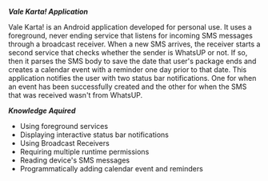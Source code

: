 ***Vale Karta! Application***

Vale Karta! is an Android application developed for personal use. It uses a foreground, never ending service that listens for incoming SMS messages through a broadcast receiver.
When a new SMS arrives, the receiver starts a second service that checks whether the sender is WhatsUP or not. If so, then it parses the SMS body to save the date that user's 
package ends and creates a calendar event with a reminder one day prior to that date. This application notifies the user with two status bar notifications. One for when an event 
has been successfully created and the other for when the SMS that was received wasn't from WhatsUP.


***Knowledge Aquired***

*  Using foreground services
*  Displaying interactive status bar notifications
*  Using Broadcast Receivers
*  Requiring multiple runtime permissions
*  Reading device's SMS messages
*  Programmatically adding calendar event and reminders
